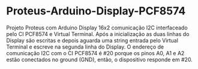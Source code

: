 ﻿# Proteus-Arduino-Display-PCF8574
Projeto Proteus com Arduino Display 16x2 comunicação I2C interfaceado pelo CI PCF8574 e Virtual Terminal.
Após a inicialização as duas linhas do Display são escritas e depois aguarda uma string entrada pelo
Virtual Terminal e escreve na segunda linha do Display. O endereço de comunicação I2C com o CI PCF8574
é #20 porque os pinos A0, A1 e A2 estão conectados no ground (GND), então, o dispositivo responde em #20.
